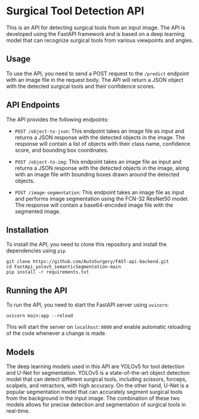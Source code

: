 # Surgical Tool Detection API

This is an API for detecting surgical tools from an input image. The API is developed using the FastAPI framework and is based on a deep learning model that can recognize surgical tools from various viewpoints and angles.

## Usage

To use the API, you need to send a POST request to the `/predict` endpoint with an image file in the request body. The API will return a JSON object with the detected surgical tools and their confidence scores.

## API Endpoints

The API provides the following endpoints:
- `POST /object-to-json`: This endpoint takes an image file as input and returns a JSON response with the detected objects in the image. The response will contain a list of objects with their class name, confidence score, and bounding box coordinates.

- `POST /object-to-img`: This endpoint takes an image file as input and returns a JSON response with the detected objects in the image, along with an image file with bounding boxes drawn around the detected objects.

- `POST /image-segmentation`: This endpoint takes an image file as input and performs image segmentation using the FCN-32 ResNet50 model. The response will contain a base64-encoded image file with the segmented image.


## Installation

To install the API, you need to clone this repository and install the dependencies using `pip`


```
git clone https://github.com/AutoSurgery/FAST-api-backend.git
cd FastApi_yolov5_semanticSegmentation-main
pip install -r requirements.txt
```

## Running the API

To run the API, you need to start the FastAPI server using `uvicorn`:

```
uvicorn main:app --reload
```
This will start the server on `localhost:8000` and enable automatic reloading of the code whenever a change is made.

## Models

The deep learning models used in this API are YOLOv5 for tool detection and U-Net for segmentation. YOLOv5 is a state-of-the-art object detection model that can detect different surgical tools, including scissors, forceps, scalpels, and retractors, with high accuracy. On the other hand, U-Net is a popular segmentation model that can accurately segment surgical tools from the background in the input image. The combination of these two models allows for precise detection and segmentation of surgical tools in real-time.
